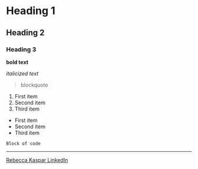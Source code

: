 # Heading 1
## Heading 2
### Heading 3

**bold text**

*italicized text*

> blockquote

1. First item
2. Second item
3. Third item

- First item
- Second item
- Third item

`Block of code`

---
[Rebecca Kaspar LinkedIn](https://www.linkedin.com/in/rebecca-kaspar-950b71230/)
